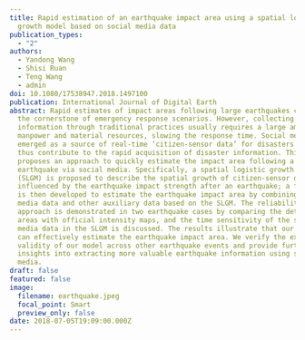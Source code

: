 ```yaml
---
title: Rapid estimation of an earthquake impact area using a spatial logistic
  growth model based on social media data
publication_types:
  - "2"
authors:
  - Yandong Wang
  - Shisi Ruan
  - Teng Wang
  - admin
doi: 10.1080/17538947.2018.1497100
publication: International Journal of Digital Earth
abstract: Rapid estimates of impact areas following large earthquakes constitute
  the cornerstone of emergency response scenarios. However, collecting
  information through traditional practices usually requires a large amount of
  manpower and material resources, slowing the response time. Social media has
  emerged as a source of real-time ‘citizen-sensor data’ for disasters and can
  thus contribute to the rapid acquisition of disaster information. This paper
  proposes an approach to quickly estimate the impact area following a large
  earthquake via social media. Specifically, a spatial logistic growth model
  (SLGM) is proposed to describe the spatial growth of citizen-sensor data
  influenced by the earthquake impact strength after an earthquake; a framework
  is then developed to estimate the earthquake impact area by combining social
  media data and other auxiliary data based on the SLGM. The reliability of our
  approach is demonstrated in two earthquake cases by comparing the detected
  areas with official intensity maps, and the time sensitivity of the social
  media data in the SLGM is discussed. The results illustrate that our approach
  can effectively estimate the earthquake impact area. We verify the external
  validity of our model across other earthquake events and provide further
  insights into extracting more valuable earthquake information using social
  media.
draft: false
featured: false
image:
  filename: earthquake.jpeg
  focal_point: Smart
  preview_only: false
date: 2018-07-05T19:09:00.000Z
---
```


